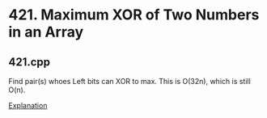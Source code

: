 # 421. Maximum XOR of Two Numbers in an Array #

## 421.cpp ##
Find pair(s) whoes Left bits can XOR to max. This is O(32n), which is still O(n).

[Explanation](https://discuss.leetcode.com/topic/63213/java-o-n-solution-using-bit-manipulation-and-hashmap/7)
